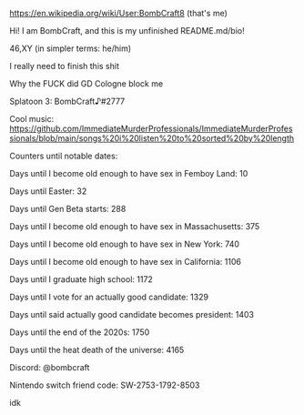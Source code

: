https://en.wikipedia.org/wiki/User:BombCraft8 (that's me)

Hi! I am BombCraft, and this is my unfinished README.md/bio!

46,XY (in simpler terms: he/him)

I really need to finish this shit

Why the FUCK did GD Cologne block me

Splatoon 3: BombCraft♪#2777

Cool music: https://github.com/ImmediateMurderProfessionals/ImmediateMurderProfessionals/blob/main/songs%20i%20listen%20to%20sorted%20by%20length

Counters until notable dates:

Days until I become old enough to have sex in Femboy Land: 10

Days until Easter: 32

Days until Gen Beta starts: 288

Days until I become old enough to have sex in Massachusetts: 375

Days until I become old enough to have sex in New York: 740

Days until I become old enough to have sex in California: 1106

Days until I graduate high school: 1172

Days until I vote for an actually good candidate: 1329

Days until said actually good candidate becomes president: 1403

Days until the end of the 2020s: 1750

Days until the heat death of the universe: 4165

Discord: @bombcraft

Nintendo switch friend code: SW-2753-1792-8503

idk

